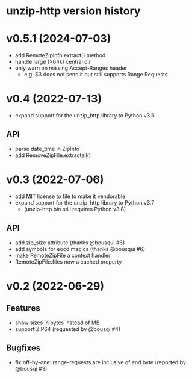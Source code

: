 # unzip-http version history

# v0.5.1 (2024-07-03)

- add RemoteZipInfo.extract() method
- handle large (>64k) central dir
- only warn on missing Accept-Ranges header
  - e.g. S3 does not send it but still supports Range Requests

# v0.4 (2022-07-13)

- expand support for the unzip_http library to Python v3.6

## API

* parse date_time in ZipInfo
* add RemoveZipFile.extractall()

# v0.3 (2022-07-06)

* add MIT license to file to make it vendorable
* expand support for the unzip_http library to Python v3.7
    - (unzip-http bin still requires Python v3.8)

## API

* add zip_size attribute (thanks @bousqui #6)
* add symbols for eocd magics (thanks @bousqui #6)
* make RemoteZipFile a context handler
* RemoteZipFile.files now a cached property

# v0.2 (2022-06-29)

## Features

- show sizes in bytes instead of MB
- support ZIP64 (requested by @bousqi #4)

## Bugfixes

- fix off-by-one: range-requests are inclusive of end byte (reported by @bousqi #3)
